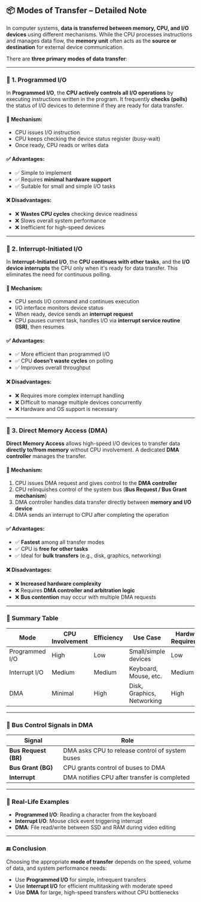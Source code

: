 
## 📦 Modes of Transfer – Detailed Note

In computer systems, **data is transferred between memory, CPU, and I/O devices** using different mechanisms. While the CPU processes instructions and manages data flow, the **memory unit** often acts as the **source or destination** for external device communication.

There are **three primary modes of data transfer**:

---

### 🔁 1. Programmed I/O

In **Programmed I/O**, the **CPU actively controls all I/O operations** by executing instructions written in the program. It frequently **checks (polls)** the status of I/O devices to determine if they are ready for data transfer.

#### 🔧 Mechanism:

* CPU issues I/O instruction
* CPU keeps checking the device status register (busy-wait)
* Once ready, CPU reads or writes data

#### ✅ Advantages:

* ✅ Simple to implement
* ✅ Requires **minimal hardware support**
* ✅ Suitable for small and simple I/O tasks

#### ❌ Disadvantages:

* ❌ **Wastes CPU cycles** checking device readiness
* ❌ Slows overall system performance
* ❌ Inefficient for high-speed devices

---

### 🚨 2. Interrupt-Initiated I/O

In **Interrupt-Initiated I/O**, the **CPU continues with other tasks**, and the **I/O device interrupts** the CPU only when it's ready for data transfer. This eliminates the need for continuous polling.

#### 🔧 Mechanism:

* CPU sends I/O command and continues execution
* I/O interface monitors device status
* When ready, device sends an **interrupt request**
* CPU pauses current task, handles I/O via **interrupt service routine (ISR)**, then resumes

#### ✅ Advantages:

* ✅ More efficient than programmed I/O
* ✅ CPU **doesn’t waste cycles** on polling
* ✅ Improves overall throughput

#### ❌ Disadvantages:

* ❌ Requires more complex interrupt handling
* ❌ Difficult to manage multiple devices concurrently
* ❌ Hardware and OS support is necessary

---

### 🚀 3. Direct Memory Access (DMA)

**Direct Memory Access** allows high-speed I/O devices to transfer data **directly to/from memory** without CPU involvement. A dedicated **DMA controller** manages the transfer.

#### 🔧 Mechanism:

1. CPU issues DMA request and gives control to the **DMA controller**
2. CPU relinquishes control of the system bus (**Bus Request / Bus Grant mechanism**)
3. DMA controller handles data transfer directly between **memory and I/O device**
4. DMA sends an interrupt to CPU after completing the operation

#### ✅ Advantages:

* ✅ **Fastest** among all transfer modes
* ✅ CPU is **free for other tasks**
* ✅ Ideal for **bulk transfers** (e.g., disk, graphics, networking)

#### ❌ Disadvantages:

* ❌ **Increased hardware complexity**
* ❌ Requires **DMA controller and arbitration logic**
* ❌ **Bus contention** may occur with multiple DMA requests

---

### 🧮 Summary Table

| Mode           | CPU Involvement | Efficiency | Use Case                   | Hardware Requirement |
| -------------- | --------------- | ---------- | -------------------------- | -------------------- |
| Programmed I/O | High            | Low        | Small/simple devices       | Low                  |
| Interrupt I/O  | Medium          | Medium     | Keyboard, Mouse, etc.      | Medium               |
| DMA            | Minimal         | High       | Disk, Graphics, Networking | High                 |

---

### 🧵 Bus Control Signals in DMA

| Signal               | Role                                            |
| -------------------- | ----------------------------------------------- |
| **Bus Request (BR)** | DMA asks CPU to release control of system buses |
| **Bus Grant (BG)**   | CPU grants control of buses to DMA              |
| **Interrupt**        | DMA notifies CPU after transfer is completed    |

---

### 📌 Real-Life Examples

* **Programmed I/O**: Reading a character from the keyboard
* **Interrupt I/O**: Mouse click event triggering interrupt
* **DMA**: File read/write between SSD and RAM during video editing

---

### 🔚 Conclusion

Choosing the appropriate **mode of transfer** depends on the speed, volume of data, and system performance needs:

* Use **Programmed I/O** for simple, infrequent transfers
* Use **Interrupt I/O** for efficient multitasking with moderate speed
* Use **DMA** for large, high-speed transfers without CPU bottlenecks
